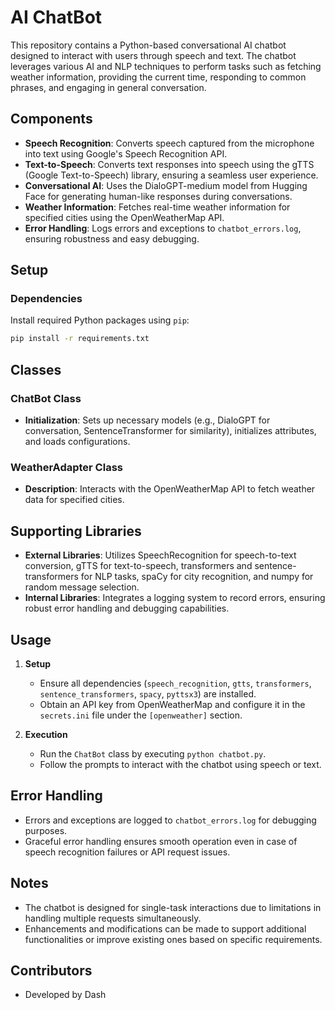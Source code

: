 # AI ChatBot 

This repository contains a Python-based conversational AI chatbot designed to interact with users through speech and text. The chatbot leverages various AI and NLP techniques to perform tasks such as fetching weather information, providing the current time, responding to common phrases, and engaging in general conversation.

## Components

- **Speech Recognition**: Converts speech captured from the microphone into text using Google's Speech Recognition API.
- **Text-to-Speech**: Converts text responses into speech using the gTTS (Google Text-to-Speech) library, ensuring a seamless user experience.
- **Conversational AI**: Uses the DialoGPT-medium model from Hugging Face for generating human-like responses during conversations.
- **Weather Information**: Fetches real-time weather information for specified cities using the OpenWeatherMap API.
- **Error Handling**: Logs errors and exceptions to `chatbot_errors.log`, ensuring robustness and easy debugging.

## Setup

### Dependencies

Install required Python packages using `pip`:

```bash
pip install -r requirements.txt
```

## Classes

### ChatBot Class

- **Initialization**: Sets up necessary models (e.g., DialoGPT for conversation, SentenceTransformer for similarity), initializes attributes, and loads configurations.

### WeatherAdapter Class

- **Description**: Interacts with the OpenWeatherMap API to fetch weather data for specified cities.

## Supporting Libraries

- **External Libraries**: Utilizes SpeechRecognition for speech-to-text conversion, gTTS for text-to-speech, transformers and sentence-transformers for NLP tasks, spaCy for city recognition, and numpy for random message selection.
- **Internal Libraries**: Integrates a logging system to record errors, ensuring robust error handling and debugging capabilities.

## Usage

1. **Setup**
   - Ensure all dependencies (`speech_recognition`, `gtts`, `transformers`, `sentence_transformers`, `spacy`, `pyttsx3`) are installed.
   - Obtain an API key from OpenWeatherMap and configure it in the `secrets.ini` file under the `[openweather]` section.

2. **Execution**
   - Run the `ChatBot` class by executing `python chatbot.py`.
   - Follow the prompts to interact with the chatbot using speech or text.

## Error Handling

- Errors and exceptions are logged to `chatbot_errors.log` for debugging purposes.
- Graceful error handling ensures smooth operation even in case of speech recognition failures or API request issues.

## Notes

- The chatbot is designed for single-task interactions due to limitations in handling multiple requests simultaneously.
- Enhancements and modifications can be made to support additional functionalities or improve existing ones based on specific requirements.

## Contributors

- Developed by Dash
